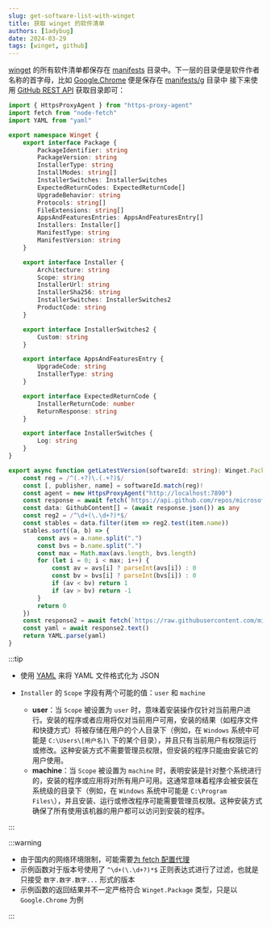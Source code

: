 ```yaml
---
slug: get-software-list-with-winget
title: 获取 winget 的软件清单
authors: [1adybug]
date: 2024-03-29
tags: [winget, github]
---
```


[winget](https://github.com/microsoft/winget-pkgs) 的所有软件清单都保存在 [manifests](https://github.com/microsoft/winget-pkgs/tree/master/manifests) 目录中。下一层的目录便是软件作者名称的首字母，比如 [Google.Chrome](https://github.com/microsoft/winget-pkgs/tree/master/manifests/g/Google/Chrome) 便是保存在 [manifests/g](https://github.com/microsoft/winget-pkgs/tree/master/manifests/g) 目录中 接下来使用 [GitHub REST API](/github-rest-api) 获取目录即可：

```typescript
import { HttpsProxyAgent } from "https-proxy-agent"
import fetch from "node-fetch"
import YAML from "yaml"

export namespace Winget {
    export interface Package {
        PackageIdentifier: string
        PackageVersion: string
        InstallerType: string
        InstallModes: string[]
        InstallerSwitches: InstallerSwitches
        ExpectedReturnCodes: ExpectedReturnCode[]
        UpgradeBehavior: string
        Protocols: string[]
        FileExtensions: string[]
        AppsAndFeaturesEntries: AppsAndFeaturesEntry[]
        Installers: Installer[]
        ManifestType: string
        ManifestVersion: string
    }

    export interface Installer {
        Architecture: string
        Scope: string
        InstallerUrl: string
        InstallerSha256: string
        InstallerSwitches: InstallerSwitches2
        ProductCode: string
    }

    export interface InstallerSwitches2 {
        Custom: string
    }

    export interface AppsAndFeaturesEntry {
        UpgradeCode: string
        InstallerType: string
    }

    export interface ExpectedReturnCode {
        InstallerReturnCode: number
        ReturnResponse: string
    }

    export interface InstallerSwitches {
        Log: string
    }
}

export async function getLatestVersion(softwareId: string): Winget.Package {
    const reg = /^(.+?)\.(.+?)$/
    const [, publisher, name] = softwareId.match(reg)!
    const agent = new HttpsProxyAgent("http://localhost:7890")
    const response = await fetch(`https://api.github.com/repos/microsoft/winget-pkgs/contents/manifests/${publisher[0].toLowerCase()}/${publisher}/${name}`, { agent })
    const data: GithubContent[] = (await response.json()) as any
    const reg2 = /^\d+(\.\d+?)*$/
    const stables = data.filter(item => reg2.test(item.name))
    stables.sort((a, b) => {
        const avs = a.name.split(".")
        const bvs = b.name.split(".")
        const max = Math.max(avs.length, bvs.length)
        for (let i = 0; i < max; i++) {
            const av = avs[i] ? parseInt(avs[i]) : 0
            const bv = bvs[i] ? parseInt(bvs[i]) : 0
            if (av < bv) return 1
            if (av > bv) return -1
        }
        return 0
    })
    const response2 = await fetch(`https://raw.githubusercontent.com/microsoft/winget-pkgs/master/manifests/${publisher[0].toLowerCase()}/${publisher}/${name}/${stables[0].name}/${id}.installer.yaml`, { agent })
    const yaml = await response2.text()
    return YAML.parse(yaml)
}
```

:::tip

- 使用 [YAML](https://www.npmjs.com/package/yaml) 来将 YAML 文件格式化为 JSON
- `Installer` 的 `Scope` 字段有两个可能的值：`user` 和 `machine`

    - **user**：当 `Scope` 被设置为 `user` 时，意味着安装操作仅针对当前用户进行。安装的程序或者应用将仅对当前用户可用，安装的结果（如程序文件和快捷方式）将被存储在用户的个人目录下（例如，在 `Windows` 系统中可能是 `C:\Users\[用户名]\` 下的某个目录），并且只有当前用户有权限运行或修改。这种安装方式不需要管理员权限，但安装的程序只能由安装它的用户使用。
    - **machine**：当 `Scope` 被设置为 `machine` 时，表明安装是针对整个系统进行的，安装的程序或应用将对所有用户可用。这通常意味着程序会被安装在系统级的目录下（例如，在 `Windows` 系统中可能是 `C:\Program Files\`），并且安装、运行或修改程序可能需要管理员权限。这种安装方式确保了所有使用该机器的用户都可以访问到安装的程序。

:::

:::warning

- 由于国内的网络环境限制，可能需要[为 fetch 配置代理](/use-fetch-with-proxy)
- 示例函数对于版本号使用了 `^\d+(\.\d+?)*$` 正则表达式进行了过滤，也就是只接受 `数字.数字.数字...` 形式的版本
- 示例函数的返回结果并不一定严格符合 `Winget.Package` 类型，只是以 `Google.Chrome` 为例

:::
